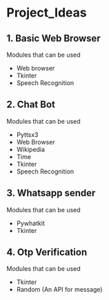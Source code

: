 # Project_Ideas
## 1. Basic Web Browser
Modules that can be used
- Web browser
- Tkinter
- Speech Recognition
## 2. Chat Bot
Modules that can be used
- Pyttsx3
- Web Browser
- Wikipedia
- Time
- Tkinter
- Speech Recognition
## 3. Whatsapp sender
Modules that can be used
- Pywhatkit
- Tkinter
## 4. Otp Verification
Modules that can be used
- Tkinter
- Random 
(An API for message)
